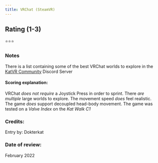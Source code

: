 ```yaml
---
title: VRChat (SteamVR)
---
```


## Rating (1-3)
⭐⭐⭐

### Notes
There is a list containing some of the best VRChat worlds to explore in the [KatVR Community](https://discord.gg/JdJSRJcyA9) Discord Server

#### Scoring explanation:
VRChat *does not require* a Joystick Press in order to sprint.
There *are multiple* large worlds to explore.
The movement speed *does* feel realistic.
The game *does* support decoupled head-body movement.
The game was tested on a *Valve Index* on the *Kat Walk C1*

### Credits:
Entry by: Dokterkat

### Date of review:
February 2022


